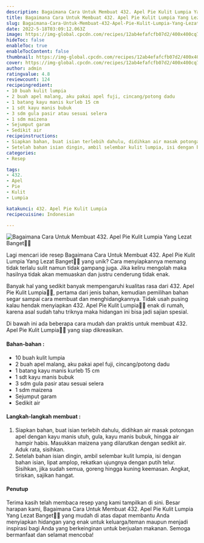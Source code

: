 ```yaml
---
description: Bagaimana Cara Untuk Membuat 432. Apel Pie Kulit Lumpia Yang Lezat Banget"
title: Bagaimana Cara Untuk Membuat 432. Apel Pie Kulit Lumpia Yang Lezat Banget
slug: Bagaimana-Cara-Untuk-Membuat-432-Apel-Pie-Kulit-Lumpia-Yang-Lezat-Banget
date: 2022-5-18T03:09:12.063Z
image: https://img-global.cpcdn.com/recipes/12ab4efafcfb07d2/400x400cq70/photo.jpg
hideToc: false
enableToc: true
enableTocContent: false
thumbnail: https://img-global.cpcdn.com/recipes/12ab4efafcfb07d2/400x400cq70/photo.jpg
cover: https://img-global.cpcdn.com/recipes/12ab4efafcfb07d2/400x400cq70/photo.jpg
author: admin
ratingvalue: 4.8
reviewcount: 124
recipeingredient:
- 10 buah kulit lumpia
- 2 buah apel malang, aku pakai apel fuji, cincang/potong dadu
- 1 batang kayu manis kurleb 15 cm
- 1 sdt kayu manis bubuk
- 3 sdm gula pasir atau sesuai selera
- 1 sdm maizena
- Sejumput garam
- Sedikit air
recipeinstructions:
- Siapkan bahan, buat isian terlebih dahulu, didihkan air masak potongan apel dengan kayu manis utuh, gula, kayu manis bubuk, hingga air hampir habis. Masukkan maizena yang dilarutkan dengan sedikit air. Aduk rata, sisihkan.
- Setelah bahan isian dingin, ambil selembar kulit lumpia, isi dengan bahan isian, lipat amplop, rekatkan ujungnya dengan putih telur. Sisihkan, jika sudah semua, goreng hingga kuning keemasan. Angkat, tiriskan, sajikan hangat.
categories:
- Resep

tags:
- 432.
- Apel
- Pie
- Kulit
- Lumpia

katakunci: 432. Apel Pie Kulit Lumpia
recipecuisine: Indonesian

---
```


![Bagaimana Cara Untuk Membuat 432. Apel Pie Kulit Lumpia Yang Lezat Banget👩‍🍳](https://img-global.cpcdn.com/recipes/12ab4efafcfb07d2/400x400cq70/photo.jpg)

Lagi mencari ide resep Bagaimana Cara Untuk Membuat 432. Apel Pie Kulit Lumpia Yang Lezat Banget👩‍🍳 yang unik? Cara menyiapkannya memang tidak terlalu sulit namun tidak gampang juga. Jika keliru mengolah maka hasilnya tidak akan memuaskan dan justru cenderung tidak enak.

Banyak hal yang sedikit banyak mempengaruhi kualitas rasa dari 432. Apel Pie Kulit Lumpia👩‍🍳, pertama dari jenis bahan, kemudian pemilihan bahan segar sampai cara membuat dan menghidangkannya. Tidak usah pusing kalau hendak menyiapkan 432. Apel Pie Kulit Lumpia👩‍🍳 enak di rumah, karena asal sudah tahu triknya maka hidangan ini bisa jadi sajian spesial.

Di bawah ini ada beberapa cara mudah dan praktis untuk membuat 432. Apel Pie Kulit Lumpia👩‍🍳 yang siap dikreasikan.

<!--inarticleads1-->

#### Bahan-bahan :

- 10 buah kulit lumpia
- 2 buah apel malang, aku pakai apel fuji, cincang/potong dadu
- 1 batang kayu manis kurleb 15 cm
- 1 sdt kayu manis bubuk
- 3 sdm gula pasir atau sesuai selera
- 1 sdm maizena
- Sejumput garam
- Sedikit air

<!--inarticleads2-->

#### Langkah-langkah membuat :

1. Siapkan bahan, buat isian terlebih dahulu, didihkan air masak potongan apel dengan kayu manis utuh, gula, kayu manis bubuk, hingga air hampir habis. Masukkan maizena yang dilarutkan dengan sedikit air. Aduk rata, sisihkan.
1. Setelah bahan isian dingin, ambil selembar kulit lumpia, isi dengan bahan isian, lipat amplop, rekatkan ujungnya dengan putih telur. Sisihkan, jika sudah semua, goreng hingga kuning keemasan. Angkat, tiriskan, sajikan hangat.

#### Penutup

Terima kasih telah membaca resep yang kami tampilkan di sini. Besar harapan kami, Bagaimana Cara Untuk Membuat 432. Apel Pie Kulit Lumpia Yang Lezat Banget👩‍🍳 yang mudah di atas dapat membantu Anda menyiapkan hidangan yang enak untuk keluarga/teman maupun menjadi inspirasi bagi Anda yang berkeinginan untuk berjualan makanan. Semoga bermanfaat dan selamat mencoba!